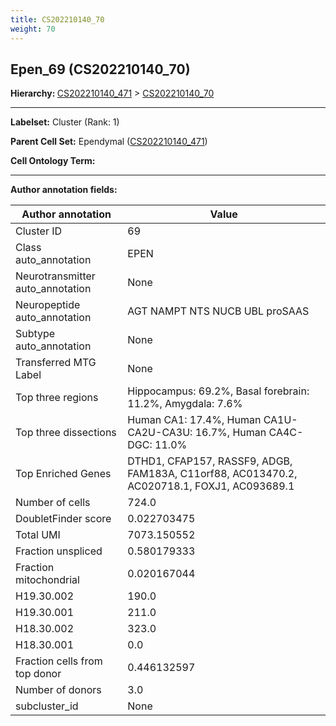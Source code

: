 ```yaml
---
title: CS202210140_70
weight: 70
---
```

## Epen_69 (CS202210140_70)
<b>Hierarchy: </b>
[CS202210140_471](https://purl.brain-bican.org/taxonomy/CS202210140#CS202210140_471) >
[CS202210140_70](https://purl.brain-bican.org/taxonomy/CS202210140#CS202210140_70)

---


**Labelset:** Cluster (Rank: 1)

**Parent Cell Set:** Ependymal ([CS202210140_471](https://purl.brain-bican.org/taxonomy/CS202210140#CS202210140_471))



**Cell Ontology Term:** 

[MARKER GENES.]: #


---

[TRANSFERRED ANNOTATIONS.]: #


[AUTHOR ANNOTATION FIELDS.]: #


**Author annotation fields:**

| Author annotation | Value |
|-------------------|-------|
|Cluster ID|69|
|Class auto_annotation|EPEN|
|Neurotransmitter auto_annotation|None|
|Neuropeptide auto_annotation|AGT NAMPT NTS NUCB UBL proSAAS|
|Subtype auto_annotation|None|
|Transferred MTG Label|None|
|Top three regions|Hippocampus: 69.2%, Basal forebrain: 11.2%, Amygdala: 7.6%|
|Top three dissections|Human CA1: 17.4%, Human CA1U-CA2U-CA3U: 16.7%, Human CA4C-DGC: 11.0%|
|Top Enriched Genes|DTHD1, CFAP157, RASSF9, ADGB, FAM183A, C11orf88, AC013470.2, AC020718.1, FOXJ1, AC093689.1|
|Number of cells|724.0|
|DoubletFinder score|0.022703475|
|Total UMI|7073.150552|
|Fraction unspliced|0.580179333|
|Fraction mitochondrial|0.020167044|
|H19.30.002|190.0|
|H19.30.001|211.0|
|H18.30.002|323.0|
|H18.30.001|0.0|
|Fraction cells from top donor|0.446132597|
|Number of donors|3.0|
|subcluster_id|None|
